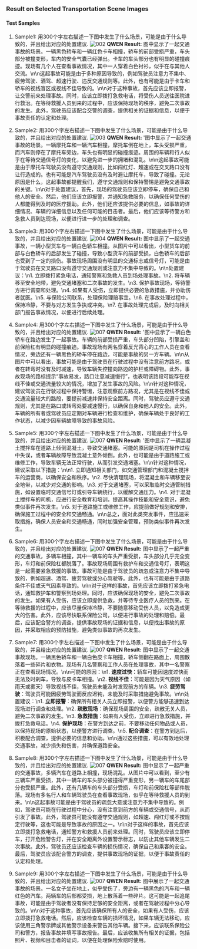 ### Result on Selected Transportation Scene Images

#### Test Samples 
1. Sample1: 用300个字左右描述一下图中发生了什么场景，可能是由于什么导致的，并且给出对应的处置建议.
   ![002](./images/001.jpeg)
   **QWEN Result:**
   图中显示了一起交通事故的场景。一辆黑色轿车和一辆红色卡车相撞，轿车的前部受损严重，车头部分被撞变形，车内的安全气囊已经弹出。卡车的车头部分也有明显的碰撞痕迹。现场有几个人在查看事故情况，其中一人穿着白色衬衫，似乎在与其他人交流。\n\n这起事故可能是由于多种原因导致的，例如驾驶员注意力不集中、疲劳驾驶、酒驾、超速行驶、违反交通规则等。此外，也有可能是由于卡车和轿车的视线盲区或视线不佳导致的。\n\n对于这种事故，首先应该立即报警，让交警前来处理事故。同时，应该立即拨打急救电话，将受伤人员送往医院进行救治。在等待救援人员到来的过程中，应该保持现场的秩序，避免二次事故的发生。此外，驾驶员应该配合交警的调查，提供相关的证据和信息，以便于事故责任的认定和处理。




2. Sample2: 用300个字左右描述一下图中发生了什么场景，可能是由于什么导致的，并且给出对应的处置建议.
   ![003](./images/002.jpeg)
   **QWEN Result:**
    '图中显示了一起交通事故的场景。一辆摩托车和一辆汽车相撞，摩托车倒在地上，车头受损严重，而汽车则停在了摩托车旁边，车头也有明显的碰撞痕迹。周围的车辆和行人似乎在等待交通信号灯的变化，以避免进一步的拥堵和混乱。\n\n这起事故可能是由于摩托车驾驶员没有遵守交通规则，比如闯红灯、超速或在交叉路口没有让行造成的。也有可能是汽车驾驶员没有及时避让摩托车，导致了碰撞。无论原因是什么，这起事故都提醒我们，遵守交通规则和保持警惕是避免交通事故的关键。\n\n对于处置建议，首先，现场的驾驶员应该立即停车，确保自己和他人的安全。然后，他们应该立即报警，并通知急救服务，以确保任何受伤的人都能得到及时的医疗援助。此外，他们还应该提供必要的信息，如事故的详细情况、车辆的详细信息以及任何可能的目击者。最后，他们应该等待警方和急救人员到达现场，以便进行进一步的处理和调查。




3. Sample3: 用300个字左右描述一下图中发生了什么场景，可能是由于什么导致的，并且给出对应的处置建议.
   ![004](./images/003.jpg)
   **QWEN Result:**
   图中显示了一起交通事故，一辆小型货车与一辆白色轿车相撞。从图片中可以看出，小型货车的前部与白色轿车的后部发生了碰撞，导致小型货车的前部受损，白色轿车的后部也受到了一定的损伤。事故现场周围没有明显的交通标志或信号灯，可能是由于驾驶员在交叉路口没有遵守交通规则或注意力不集中导致的。\n\n处置建议：\n1. 立即拨打紧急电话，通知警察和急救人员到场处理事故。\n2. 将车辆移至安全地带，避免交通堵塞和二次事故的发生。\n3. 保护事故现场，等待警方进行调查和处理。\n4. 如果有人受伤，立即提供必要的急救措施，并协助伤者就医。\n5. 与保险公司联系，处理保险理赔事宜。\n6. 在事故处理过程中，保持冷静，不要与对方发生争执或冲突。\n7. 在事故处理完成后，及时向相关部门报告事故情况，以便进行后续处理。

4. Sample4: 用300个字左右描述一下图中发生了什么场景，可能是由于什么导致的，并且给出对应的处置建议.
    ![007](./images/004.jpeg)
   **QWEN Result:**
   '图中显示了一辆白色轿车在路边发生了一起事故。车辆的前部受损严重，车头部分凹陷，引擎盖和前保险杠有明显的碰撞痕迹。事故现场有两名穿着反光背心的工作人员在查看情况，旁边还有一辆黑色的轿车停在路边，可能是事故的另一方车辆。\n\n从图片中可以看出，事故可能是由于驾驶员在行驶过程中没有注意前方路况，或者在转弯时没有及时减速，导致车辆失控撞向路边的护栏或障碍物。此外，事故现场的路标提示“事故易发，路口注意减速慢行”，也表明该路段可能存在视线不佳或交通流量较大的情况，增加了发生事故的风险。\n\n针对这种情况，建议驾驶员在行驶过程中保持警惕，注意观察前方路况，尤其是在视线不佳或交通流量较大的路段，要提前减速并保持安全距离。同时，驾驶员应遵守交通规则，尤其是在路口或转弯处要减速慢行，以确保自身和他人的安全。此外，车辆的所有者或驾驶员应定期对车辆进行检查和维护，确保车辆处于良好的工作状态，以减少因车辆故障导致的事故风险。

5. Sample5: 用300个字左右描述一下图中发生了什么场景，可能是由于什么导致的，并且给出对应的处置建议.
   ![007](./images/005.jpeg)
   **QWEN Result:**
   '图中显示了一辆混凝土搅拌车在道路上倾倒混凝土，导致交通堵塞。可能的原因是司机在操作过程中失误，或者车辆故障导致混凝土意外倾倒。此外，也可能是由于道路施工或维修工作，导致车辆无法正常行驶，从而引发交通堵塞。\n\n针对这种情况，建议采取以下措施：\n\n1. 立即通知相关部门，如交通管理部门和混凝土搅拌车的运营商，以确保安全和秩序。\n2. 尽快清理现场，将混凝土和车辆移至安全地带，以减少对交通的影响。\n3. 对于交通堵塞，可以采取临时交通管制措施，如设置临时交通信号灯或引导车辆绕行，以缓解交通压力。\n4. 对于混凝土搅拌车的司机，应进行安全教育和培训，提高其操作技能和安全意识，避免类似事件再次发生。\n5. 对于道路施工或维修工作，应提前做好规划和安排，确保施工过程中的安全和交通畅通。\n\n总之，面对此类突发事件，应迅速采取措施，确保人员安全和交通畅通，同时加强安全管理，预防类似事件再次发生。
   
6. Sample6: 用300个字左右描述一下图中发生了什么场景，可能是由于什么导致的，并且给出对应的处置建议.
   ![007](./images/006.jpeg)
   **QWEN Result:**
   图中显示了一起严重的交通事故，多辆车相撞，其中一辆车的车头严重受损，车头部分几乎完全变形，车灯和前保险杠都脱落了。事故现场周围有救护车和交通信号灯，表明这是一起需要紧急救援的事故。事故可能是由于驾驶员的疏忽或注意力不集中导致的，例如超速、酒驾、疲劳驾驶或分心驾驶等。此外，也有可能是由于道路条件不佳或天气因素导致的。\n\n对于这样的事故，首先应该立即拨打紧急电话，通知救护车和警察到场处理。同时，应该确保现场的安全，避免二次事故的发生。如果有人受伤，应该立即提供急救，并等待专业医疗人员的到来。在等待救援的过程中，应该尽量保持冷静，不要随意移动受伤人员，以免造成更大的伤害。此外，应该尽快联系保险公司，以便进行事故的处理和赔偿。最后，应该配合警方的调查，提供事故现场的证据和信息，以便找出事故的原因，并采取相应的预防措施，避免类似事故的再次发生。

7. Sample7: 用300个字左右描述一下图中发生了什么场景，可能是由于什么导致的，并且给出对应的处置建议.
   ![007](./images/007.jpg)
   **QWEN Result:**
   图中显示了一起交通事故现场。一辆黑色轿车和一辆白色皮卡车相撞，轿车侧翻在路面上，周围散落着一些碎片和衣物。现场有几名警察和工作人员在处理事故，其中一名警察正在查看现场情况。\n\n可能的原因：\n1. **速度过快**：轿车可能因速度过快而无法及时刹车，导致与皮卡车相撞。\n2. **视线不佳**：可能是因为天气原因（如雨天或雾天）导致视线不佳，驾驶员未能及时发现前方的车辆。\n3. **疲劳驾驶**：驾驶员可能因疲劳驾驶而反应迟钝，未能及时采取措施避免事故。\n\n处置建议：\n1. **立即报警**：确保所有相关人员立即报警，以便警方能够迅速到达现场进行调查和处理。\n2. **疏散现场**：确保现场周围的安全，疏散无关人员，避免二次事故的发生。\n3. **急救措施**：如果有人受伤，立即进行急救措施，并拨打急救电话。\n4. **保护现场**：在警方到达之前，不要移动任何物品或人员，以保持现场的原始状态，以便警方进行调查。\n5. **配合调查**：在警方到达后，积极配合调查，提供必要的信息和协助。\n\n通过这些措施，可以有效地处理交通事故，减少损失和伤害，并确保道路安全。

8.  Sample8: 用300个字左右描述一下图中发生了什么场景，可能是由于什么导致的，并且给出对应的处置建议.
    ![007](./images/008.jpg)
   **QWEN Result:**
   图中显示了一起严重的交通事故，多辆汽车在道路上相撞，现场混乱。从图片中可以看到，至少有三辆车严重受损，其中一辆车的车头部分被撞得严重变形，另一辆车的车尾部分也受损严重。此外，还有几辆车的车头部分受损，车灯和前保险杠等部件脱落。现场有多名行人和车辆驾驶员在查看事故现场，似乎在等待救援人员的到来。\n\n这起事故可能是由于驾驶员的疏忽大意或注意力不集中导致的。例如，驾驶员可能在行驶过程中分心，没有注意到前方的车辆或交通信号，从而引发了事故。此外，驾驶员可能没有遵守交通规则，如超速、闯红灯或不按规定行驶等，这也可能是导致事故的原因之一。\n\n对于这样的事故，首先应该立即拨打急救电话，通知警方和救援人员前来处理。同时，驾驶员应该立即停车，打开危险警告灯，并在安全距离外设置警示标志，以防止其他车辆发生二次事故。此外，驾驶员还应该检查车辆的损伤情况，确保自己和乘客的安全。最后，驾驶员应该配合警方的调查，提供事故现场的证据，以便于事故责任的认定和处理。

9.  Sample9: 用300个字左右描述一下图中发生了什么场景，可能是由于什么导致的，并且给出对应的处置建议.
    ![007](./images/010.jpeg)
   **QWEN Result:**
   图中展示了一起交通事故的场景。一名女子坐在地上，似乎受伤了，旁边有一辆黑色的汽车和一辆红色的汽车。两辆车的后部都受损，地上散落着一些碎片。这可能是一起追尾事故，可能是由于驾驶者没有保持足够的安全距离，或者在驾驶过程中分心导致的。\n\n对于这种事故，首先应该确保所有人的安全，如果有人受伤，应该立即拨打急救电话。然后，应该检查车辆的损坏情况，如果车辆无法移动，应该使用三角警示牌或其他警示设备来警告其他车辆。接下来，应该联系保险公司和警方，报告事故并填写事故报告。最后，应该收集所有相关的证据，包括照片、视频和目击者的证词，以便在处理保险索赔时使用。
